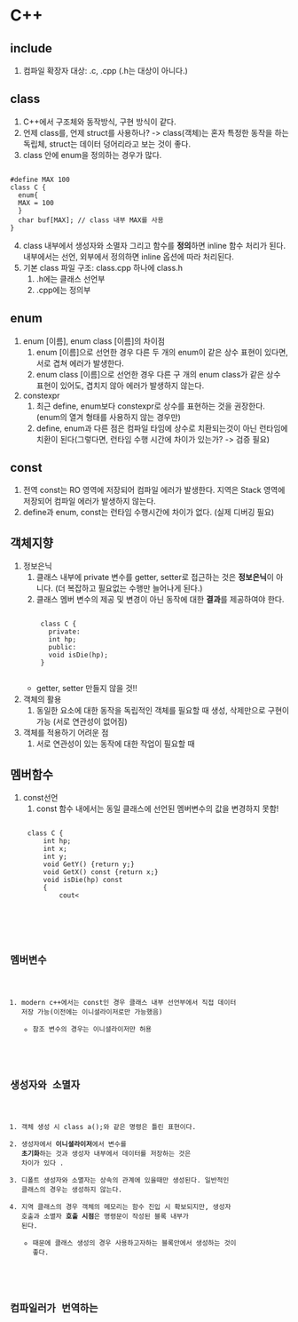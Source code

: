 # C++
## include
1. 컴파일 확장자 대상: .c, .cpp (.h는 대상이 아니다.)

## class
1. C++에서 구조체와 동작방식, 구현 방식이 같다.
2. 언제 class를, 언제 struct를 사용하나? -> class(객체)는 혼자 특정한 동작을 하는 독립체, struct는 데이터 덩어리라고 보는 것이 좋다.
3. class 안에 enum을 정의하는 경우가 많다.
<pre><code>
#define MAX 100
class C {
  enum{
  MAX = 100
  }
  char buf[MAX]; // class 내부 MAX를 사용
}
</code></pre>
4. class 내부에서 생성자와 소멸자 그리고 함수를 **정의**하면 inline 함수 처리가 된다. 내부에서는 선언, 외부에서 정의하면 inline 옵션에 따라 처리된다.
5. 기본 class 파일 구조: class.cpp 하나에 class.h
    1) .h에는 클래스 선언부
    2) .cpp에는 정의부

## enum
1. enum [이름], enum class [이름]의 차이점
    1) enum [이름]으로 선언한 경우 다른 두 개의 enum이 같은 상수 표현이 있다면, 서로 겹쳐 에러가 발생한다.
    2) enum class [이름]으로 선언한 경우 다른 구 개의 enum class가 같은 상수 표현이 있어도, 겹치지 않아 에러가 발생하지 않는다.
2. constexpr
    1) 최근 define, enum보다 constexpr로 상수를 표현하는 것을 권장한다. (enum의 열겨 형태를 사용하지 않는 경우만)
    2) define, enum과 다른 점은 컴파일 타임에 상수로 치환되는것이 아닌 런타임에 치환이 된다(그렇다면, 런타임 수행 시간에 차이가 있는가? -> 검증 필요)

## const
1. 전역 const는 RO 영역에 저장되어 컴파일 에러가 발생한다. 지역은 Stack 영역에 저장되어 컴파일 에러가 발생하지 않는다.
2. define과 enum, const는 런타임 수행시간에 차이가 없다. (실제 디버깅 필요)

## 객체지향
1. 정보은닉
    1) 클래스 내부에 private 변수를 getter, setter로 접근하는 것은 **정보은닉**이 아니다. (더 복잡하고 필요없는 수행만 늘어나게 된다.)
    2) 클래스 멤버 변수의 제공 및 변경이 아닌 동작에 대한 **결과**를 제공하여야 한다.
        <pre><code>
        class C {
          private:
          int hp;
          public:
          void isDie(hp);
        }        
        </pre></code>
    * getter, setter 만들지 않을 것!!
2. 객체의 활용
    1) 동일한 요소에 대한 동작을 독립적인 객체를 필요할 때 생성, 삭제만으로 구현이 가능 (서로 연관성이 없어짐)
3. 객체를 적용하기 어려운 점
    1) 서로 연관성이 있는 동작에 대한 작업이 필요할 때

## 멤버함수
1. const선언
    1) const 함수 내에서는 동일 클래스에 선언된 멤버변수의 값을 변경하지 못함!
    <pre><code>
    class C {
        int hp;
        int x;
        int y;
        void GetY() {return y;}
        void GetX() const {return x;}
        void isDie(hp) const
        {
            cout<<GetX()<<endl;
            cout<<GetY()<<endl; // 컴파일 에러
        }
    };
    </code></pre>
    
## 멤버변수
1. modern c++에서는 const인 경우 클래스 내부 선언부에서 직접 데이터 저장 가능(이전에는 이니셜라이저로만 가능했음)
    * 참조 변수의 경우는 이니셜라이저만 허용
    
## 생성자와 소멸자
1. 객체 생성 시 class a();와 같은 명령은 틀린 표현이다.
2. 생성자에서 **이니셜라이저**에서 변수를 **초기화**하는 것과 생성자 내부에서 데이터를 저장하는 것은 차이가 있다 .
3. 디폴트 생성자와 소멸자는 상속의 관계에 있을때만 생성된다. 일반적인 클래스의 경우는 생성하지 않는다.
4. 지역 클래스의 경우 객체의 메모리는 함수 진입 시 확보되지만, 생성자 호출과 소멸자 **호출 시점**은 명령문이 작성된 블록 내부가 된다.
    * 때문에 클래스 생성의 경우 사용하고자하는 블록안에서 생성하는 것이 좋다.

## 컴파일러가 번역하는 
